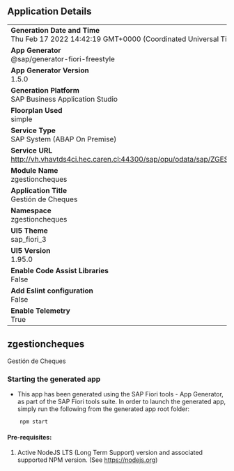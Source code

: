 ## Application Details
|               |
| ------------- |
|**Generation Date and Time**<br>Thu Feb 17 2022 14:42:19 GMT+0000 (Coordinated Universal Time)|
|**App Generator**<br>@sap/generator-fiori-freestyle|
|**App Generator Version**<br>1.5.0|
|**Generation Platform**<br>SAP Business Application Studio|
|**Floorplan Used**<br>simple|
|**Service Type**<br>SAP System (ABAP On Premise)|
|**Service URL**<br>http://vh.vhavtds4ci.hec.caren.cl:44300/sap/opu/odata/sap/ZGESTION_CHEQUES_SRV
|**Module Name**<br>zgestioncheques|
|**Application Title**<br>Gestión de Cheques|
|**Namespace**<br>zgestioncheques|
|**UI5 Theme**<br>sap_fiori_3|
|**UI5 Version**<br>1.95.0|
|**Enable Code Assist Libraries**<br>False|
|**Add Eslint configuration**<br>False|
|**Enable Telemetry**<br>True|

## zgestioncheques

Gestión de Cheques

### Starting the generated app

-   This app has been generated using the SAP Fiori tools - App Generator, as part of the SAP Fiori tools suite.  In order to launch the generated app, simply run the following from the generated app root folder:

```
    npm start
```

#### Pre-requisites:

1. Active NodeJS LTS (Long Term Support) version and associated supported NPM version.  (See https://nodejs.org)


